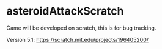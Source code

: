 # asteroidAttackScratch
Game will be developed on scratch, this is for bug tracking.

Version 5.1: https://scratch.mit.edu/projects/196405200/ 


